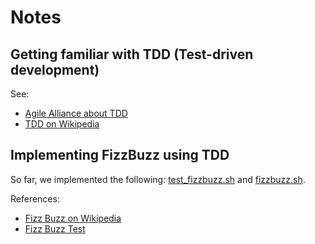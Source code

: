 # Notes
## Getting familiar with TDD (Test-driven development)
See:
 - [Agile Alliance about TDD](https://www.agilealliance.org/glossary/tdd)
 - [TDD on Wikipedia](https://en.wikipedia.org/wiki/Test-driven_development)

## Implementing FizzBuzz using TDD
So far, we implemented the following: [test_fizzbuzz.sh](https://github.com/aswna/GNU-Linux-Tools-sessions/blob/master/16/test_fizzbuzz.sh) and
[fizzbuzz.sh](https://github.com/aswna/GNU-Linux-Tools-sessions/blob/master/16/fizzbuzz.sh).

References:
 - [Fizz Buzz on Wikipedia](https://en.wikipedia.org/wiki/Fizz_buzz)
 - [Fizz Buzz Test](http://wiki.c2.com/?FizzBuzzTest)
